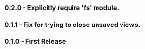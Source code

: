 ## 0.2.0 - Explicitly require 'fs' module.

## 0.1.1 - Fix for trying to close unsaved views.

## 0.1.0 - First Release
